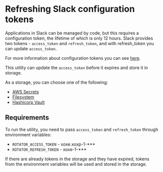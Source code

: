 # Refreshing Slack configuration tokens

Applications in Slack can be managed by code, but this requires a configuration token, the lifetime of which is only 12 hours.
Slack provides two tokens - `access_token` and `refresh_token`, and with refresh_token you can update `access_token`.

For more information about configuration tokens you can see [here](https://api.slack.com/authentication/config-tokens).

This utility can update the `access_token` before it expires and store it in storage.

As a storage, you can choose one of the following:
- [AWS Secrets](internal/storage/awssecrets)
- [Filesystem](internal/storage/fs)
- [Hashicorp Vault](internal/storage/vault)

## Requirements
To run the utility, you need to pass `access_token` and `refresh_token` through environment variables:
- `ROTATOR_ACCESS_TOKEN` - xoxe.xoxp-1-***
- `ROTATOR_REFRESH_TOKEN` - xoxe-1-***

If there are already tokens in the storage and they have expired, tokens from the environment variables will be used and stored in the storage.

